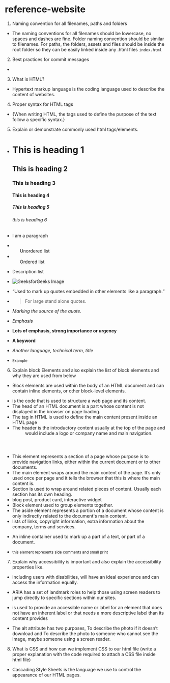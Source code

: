# reference-website
1. Naming convention for all filenames, paths and folders
- The naming conventions for all filenames should be lowercase, no spaces and dashes are fine. Folder naming convention should be similar to filenames. For paths, the folders, assets and files should be inside the root folder so they can be easily linked inside any .html files
    `index.html` 

2. Best practices for commit messages
- 
3. What is HTML?
- Hypertext markup language is the coding language used to describe the content of 
  websites.

4. Proper syntax for HTML tags
-  {When writing HTML, the tags used
   to define the purpose of the
   text follow a specific syntax.}

5. Explain or demonstrate commonly used html tags/elements.
- <h1>This is heading 1</h1>
   <h2>This is heading 2</h2>
   <h3>This is heading 3</h3>
   <h4>This is heading 4</h4>
   <h5>This is heading 5</h5>
   <h6>this is heading 6</h6>

- <p> I am a paragraph </p>

- <ul>Unordered list</ul>

- <ol>Ordered list</ol>

- <dl>Description list</dl>

- <img src="gfg.PNG" alt="GeeksforGeeks Image">

- <q>Used to mark up quotes embedded in
  other elements like a paragraph.</q>

- <blockquote>For large stand alone quotes.</blockquote>

- <cite>Marking the source of the quote. </cite>

- <em>Emphasis</em>

- <strong>Lots of emphasis, strong
importance or urgency</strong>

- <b>A keyword</b>

- <i>Another language, technical
term, title</i>

- <small>Example</small>

6. Explain block Elements and also explain the list of block elements and why they are used from below
- Block elements are used within the body of an HTML document and can contain inline elements, or other block-level elements.

- <html> is the code that is used to structure a web page and its content.</html>
- <head>The head of an HTML document is a part whose content is not displayed in the 
   browser on page loading.</head>
- <body>The tag in HTML is used to define the main content present inside an HTML 
   page</body>
- <header>The header is the introductory content
   usually at the top of the page and would
   include a logo or company name and main
   navigation.</header>
- <nav>This element represents a section of a
   page whose purpose is to provide
   navigation links, either within the
   current document or to other documents.</nav>
- <main>The main element wraps around the main
   content of the page. It’s only used once
   per page and it tells the browser that
   this is where the main content is.</main>
- <section>Section is used to wrap around related
   pieces of content. Usually each section
   has its own heading.</section>
- <article>blog post, product
   card, interactive widget</article>
- <div>Block element used to group
   elements together.</div>
- <aside>The aside element represents a portion of
   a document whose content is only
   indirectly related to the document's main
   content.</aside>
- <footer> lists of links, copyright information,
   extra information about the company,
   terms and services.</footer>
- <span>An inline container used to mark
   up a part of a text, or part of a
   document.</span>
- <small>this element represents side comments and small print</small>

7. Explain why accessibility is important and also explain the accessibility properties like.
- including users with disabilities,
will have an ideal experience and can
access the information equally.

- <landmark-roles> ARIA has a set of landmark roles
   to help those using screen readers
   to jump directly to specific
   sections within our sites.
- <Aira-labels> is used to provide an accessible name or label for an element that 
   does not have an inherent label or that needs a more descriptive label than its 
   content provides
- <image-alternative-texts> The alt attribute has two purposes,
   To describe the photo if it doesn’t download
   and To describe the photo to someone who cannot
   see the image, maybe someone using a screen
   reader.

8. What is CSS and how can we implement CSS to our html file (write a proper 
   explanation with the code required to attach a CSS file inside html file)
- <what-is-CSS> Cascading Style Sheets is the
   language we use to control the
   appearance of our HTML pages.
<head>
<title>introduction to CSS<title>
<link rel="stylesheet" href="/css/style.css"/>
</head>

9. What is the difference between CSS property and value (write explanation and an 
   example code.
- Properties are inside curly brackets that take the from of words like color,font 
  weight and background color
  A value is given to the property following a colon

10. Why do we use border-box property in CSS?
- border-box is used to tell the browser to account for any border and padding in 
  the values you set for the elements width and height.

11. Explain different type of ways we can add spacing to an element
- to add an indent on a block element you use the CSS text-indent property. 

12. What is the main difference between margin and padding?
- the diffrents is that padding is the outside content that is
  pushing the edge of the box away from the content.
  Outside the box is the margin that transparent
  layer pushing other boxes away.

13. What are different types of display properties?
- (inline) this allows element on the same line, height
  and width properties have no effect
  (block) this forces the element to be on its own line
  regardless of its width
  (inline block) this element is formatted as an inline
  element that can have height and width values

14. Write a brief explanation of flexbox property
- this is a one dimensional layout pattern that makes it easy to design flexible and 
  effective layouts.

15. What are different types of flexbox properties and what is the major difference 
    between them?
- flex-end,center,space-between,space-around,space-evenly all of these properties do 
  somthing different things with the spacing of your layout

16. Explain with code the use of flexbox property on a parent element and also 
    explain the sub properties you might need for the flexbox property
- in order for flexbox to work the parent element must be givin a display of flex in 
  css code. the children then must be givin properties sush as algin content, 
  justify content. in order to be displayed in the flex form. these are all written 
  in the css code.

17. Write a code example on how you will use a flexbox property on a parent element 
    with sub properties.
- to add a flexbox to a section your code would look like 
  .container {
  display: flex;
}
18. What is CSS grid property?
- two dimensional layout system that lets you lay content out in rows and columns

19. Write the parent and two sub-properties used for CSS Grid Property.
- the parent property for css grid is display and sub properties are grid and inline 
  grid.

20. What is the difference between display: flex and display: grid?
- Flexbox is designed for one-dimensional layouts, and Grid for two-dimensional 
  layouts.

21. What sub-property we use to divide elements in CSS Grid properties?
- to divid elements in CSS grid properties you would use without .s <.div 
  .class.="grind-container">

22. What unit we use to fractionally divide the element width in CSS Grid property 
    and what are others unit we can use alternatively? (Write a code example)
- to fractionally divide the elements width in css grid you would use the fr unit . 
  witch would look like grind-template-columns: 1fr 1fr 1fr; other units you can use 
  are ex, px, %, and em

23. What is the area property in CSS grid we use for the child elements?
- we use grid: row and grid; column for child elements

24. Which sub-property of display grid you can use to prevent displaying empty 
    columns. Write a code example of that property.
- wrapper {
  display: grid; 
}
25. Explain the steps to add google fonts to your CSS file and how will you link it 
    to the html file
- Find a font in google fonts and click it  then, click + Select this style. On the 
  right side, you'll see a container with the name "Selected family".
  Click Embed and choose <link> or import depending on where you need to add the 
  font in HTML or CSS
  Copy and paste the codes you need

  font-face {
  font-family: myFirstFont;
  src: url(sansation_light.woff);
  }
  div {
  font-family: myFirstFont;}
